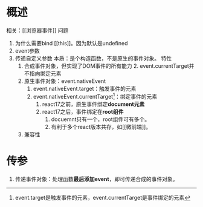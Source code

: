 # 概述
相关：[[浏览器事件]] 
问题
1. 为什么需要bind [[this]]。因为默认是undefined
2. event参数
3. 传递自定义参数
本质：是个构造函数，不是原生的事件对象。
特性
	1. 合成事件对象，但实现了DOM事件的所有能力
		2. event.currentTarget并不指向绑定元素
	2. 原生事件对象：event.nativeEvent
		1. event.nativeEvent.target：触发事件的元素
		2. event.nativeEvent.currentTarget[^1]：绑定事件的元素
			1. react17之前，原生事件绑定**document元素** 
			2. react17之后，事件绑定在**root组件** 
				1. docuemnt只有一个，root组件可有多个。
				2. 有利于多个react版本共存，如[[微前端]]。
	3. 兼容性
# 传参
1. 传递事件对象：处理函数**最后添加event**，即可传递合成的事件对象。


[^1]: event.target是触发事件的元素，event.currentTarget是事件绑定的元素